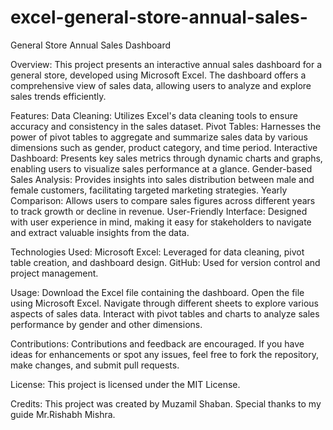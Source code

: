 # excel-general-store-annual-sales-
General Store Annual Sales Dashboard

Overview:
This project presents an interactive annual sales dashboard for a general store, developed using Microsoft Excel. The dashboard offers a comprehensive view of sales data, allowing users to analyze and explore sales trends efficiently.

Features:
Data Cleaning: Utilizes Excel's data cleaning tools to ensure accuracy and consistency in the sales dataset.
Pivot Tables: Harnesses the power of pivot tables to aggregate and summarize sales data by various dimensions such as gender, product category, and time period.
Interactive Dashboard: Presents key sales metrics through dynamic charts and graphs, enabling users to visualize sales performance at a glance.
Gender-based Sales Analysis: Provides insights into sales distribution between male and female customers, facilitating targeted marketing strategies.
Yearly Comparison: Allows users to compare sales figures across different years to track growth or decline in revenue.
User-Friendly Interface: Designed with user experience in mind, making it easy for stakeholders to navigate and extract valuable insights from the data.

Technologies Used:
Microsoft Excel: Leveraged for data cleaning, pivot table creation, and dashboard design.
GitHub: Used for version control and project management.

Usage:
Download the Excel file containing the dashboard.
Open the file using Microsoft Excel.
Navigate through different sheets to explore various aspects of sales data.
Interact with pivot tables and charts to analyze sales performance by gender and other dimensions.

Contributions:
Contributions and feedback are encouraged. If you have ideas for enhancements or spot any issues, feel free to fork the repository, make changes, and submit pull requests.

License:
This project is licensed under the MIT License.

Credits:
This project was created by Muzamil Shaban. Special thanks to my guide Mr.Rishabh Mishra.
